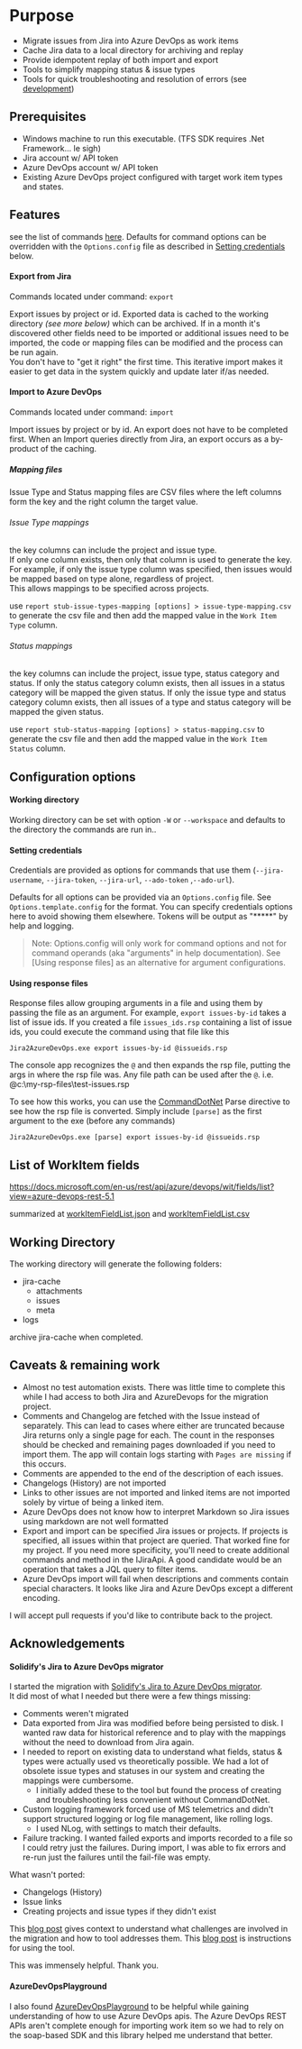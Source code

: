 ﻿
# Purpose

* Migrate issues from Jira into Azure DevOps as work items
* Cache Jira data to a local directory for archiving and replay
* Provide idempotent replay of both import and export
* Tools to simplify mapping status & issue types
* Tools for quick troubleshooting and resolution of errors (see [development](development.md))

## Prerequisites

* Windows machine to run this executable. (TFS SDK requires .Net Framework... le sigh)
* Jira account w/ API token
* Azure DevOps account w/ API token
* Existing Azure DevOps project configured with target work item types and states.

## Features

see the list of commands [here](commands.md).  Defaults for command options can be overridden with the `Options.config` file as described in [Setting credentials](#Setting-credentials) below.

#### Export from Jira

Commands located under command: `export`

Export issues by project or id. 
Exported data is cached to the working directory _(see more below)_ which can be archived. 
If in a month it's discovered other fields need to be imported or additional issues need to be imported, the code or mapping files can be modified and the process can be run again.  
You don't have to "get it right" the first time. This iterative import makes it easier to get data in the system quickly and update later if/as needed.

#### Import to Azure DevOps

Commands located under command: `import`

Import issues by project or by id. 
An export does not have to be completed first. When an Import queries directly from Jira, an export occurs as a by-product of the caching.

##### Mapping files

Issue Type and Status mapping files are CSV files where the left columns form the key and the right column the target value.

###### Issue Type mappings
the key columns can include the project and issue type.  
If only one column exists, then only that column is used to generate the key.  
For example, if only the issue type column was specified, then issues would be mapped based on type alone, regardless of project.  
This allows mappings to be specified across projects.

use `report stub-issue-types-mapping [options] > issue-type-mapping.csv` to generate the csv file and then add the mapped value in the `Work Item Type` column.

###### Status mappings
the key columns can include the project, issue type, status category and status.
If only the status category column exists, then all issues in a status category will be mapped the given status.
If only the issue type and status category column exists, then all issues of a type and status category will be mapped the given status.

use `report stub-status-mapping [options] > status-mapping.csv` to generate the csv file and then add the mapped value in the `Work Item Status` column.

## Configuration options

#### Working directory

Working directory can be set with option `-W` or `--workspace` and defaults to the directory the commands are run in..

#### Setting credentials

Credentials are provided as options for commands that use them (`--jira-username`, `--jira-token`, `--jira-url`, `--ado-token` ,`--ado-url`).

Defaults for all options can be provided via an `Options.config` file.  See `Options.template.config` for the format.  You can specify credentials options here to avoid showing them elsewhere.  Tokens will be output as "*****" by help and logging.

> Note: Options.config will only work for command options and not for command operands (aka "arguments" in help documentation).  See [Using response files] as an alternative for argument configurations.

#### Using response files

Response files allow grouping arguments in a file and using them by passing the file as an argument.  For example, `export issues-by-id` takes a list of issue ids.  If you created a file `issues_ids.rsp` containing a list of issue ids, you could execute the command using that file like this 

`Jira2AzureDevOps.exe export issues-by-id @issueids.rsp`

The console app recognizes the `@` and then expands the rsp file, putting the args in where the rsp file was.  Any file path can be used after the `@`.  i.e.  @c:\my-rsp-files\test-issues.rsp

To see how this works, you can use the [CommandDotNet](https://github.com/bilal-fazlani/commanddotnet) Parse directive to see how the rsp file is converted.  Simply include `[parse]` as the first argument to the exe (before any commands)

`Jira2AzureDevOps.exe [parse] export issues-by-id @issueids.rsp`
	
## List of WorkItem fields

https://docs.microsoft.com/en-us/rest/api/azure/devops/wit/fields/list?view=azure-devops-rest-5.1

summarized at [workItemFieldList.json](workItemFieldList.json) and [workItemFieldList.csv](workItemFieldList.csv)

## Working Directory

The working directory will generate the following folders:

* jira-cache
  * attachments
  * issues
  * meta
* logs

archive jira-cache when completed.

## Caveats & remaining work

* Almost no test automation exists. There was little time to complete this while I had access to both Jira and AzureDevops for the migration project.
* Comments and Changelog are fetched with the Issue instead of separately. This can lead to cases where either are truncated because Jira returns only a single page for each.  The count in the responses should be checked and remaining pages downloaded if you need to import them.  The app will contain logs starting with `Pages are missing` if this occurs.
* Comments are appended to the end of the description of each issues.
* Changelogs (History) are not imported
* Links to other issues are not imported and linked items are not imported solely by virtue of being a linked item.
* Azure DevOps does not know how to interpret Markdown so Jira issues using markdown are not well formatted
* Export and import can be specified Jira issues or projects. If projects is specified, all issues within that project are queried. That worked fine for my project.  If you need more specificity, you'll need to create additional commands and method in the IJiraApi.  A good candidate would be an operation that takes a JQL query to filter items.
* Azure DevOps import will fail when descriptions and comments contain special characters. It looks like Jira and Azure DevOps except a different encoding.

I will accept pull requests if you'd like to contribute back to the project.

## Acknowledgements

#### Solidify's Jira to Azure DevOps migrator
I started the migration with [Solidify's Jira to Azure DevOps migrator](https://github.com/solidify/jira-azuredevops-migrator).  
It did most of what I needed but there were a few things missing:
* Comments weren't migrated
* Data exported from Jira was modified before being persisted to disk. I wanted raw data for historical reference and to play with the mappings without the need to download from Jira again.
* I needed to report on existing data to understand what fields, status & types were actually used vs theoretically possible. We had a lot of obsolete issue types and statuses in our system and creating the mappings were cumbersome.
  * I initially added these to the tool but found the process of creating and troubleshooting less convenient without CommandDotNet.
* Custom logging framework forced use of MS telemetrics and didn't support structured logging or log file management, like rolling logs.
  * I used NLog, with settings to match their defaults.
* Failure tracking. I wanted failed exports and imports recorded to a file so I could retry just the failures. During import, I was able to fix errors and re-run just the failures until the fail-file was empty.

What wasn't ported:
* Changelogs (History)
* Issue links
* Creating projects and issue types if they didn't exist

This [blog post](https://solidify.se/jira-to-vsts-migration-work-items/) gives context to understand what challenges are involved in the migration and how to tool addresses them.
This [blog post](https://solidify.se/jira-azure-devops-migration/) is instructions for using the tool.

This was immensely helpful. Thank you.

#### AzureDevOpsPlayground
I also found [AzureDevOpsPlayground](https://github.com/alkampfergit/AzureDevOpsPlayground) to be helpful while gaining understanding of how to use Azure DevOps apis. 
The Azure DevOps REST APIs aren't complete enough for importing work item so we had to rely on the soap-based SDK and this library helped me understand that better. 